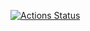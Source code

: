 [![Actions Status](https://github.com/EgorKurilko/hexlet-my-first-workflow/actions/workflows/hello-world/badge.svg)](https://github.com/IlyaKartashou/hexlet-my-first-workflow/actions)
